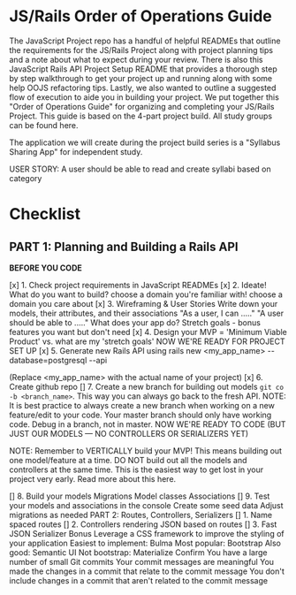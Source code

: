 # JS/Rails Order of Operations Guide
The JavaScript Project repo has a handful of helpful READMEs that outline the requirements for the JS/Rails Project along with project planning tips and a note about what to expect during your review. There is also this JavaScript Rails API Project Setup README that provides a thorough step by step walkthrough to get your project up and running along with some help OOJS refactoring tips. Lastly, we also wanted to outline a suggested flow of execution to aide you in building your project. We put together this "Order of Operations Guide" for organizing and completing your JS/Rails Project. This guide is based on the 4-part project build. All study groups can be found here.

The application we will create during the project build series is a "Syllabus Sharing App" for independent study.

USER STORY: A user should be able to read and create syllabi based on category

# Checklist
## PART 1: Planning and Building a Rails API
**BEFORE YOU CODE**

[x] 1. Check project requirements in JavaScript READMEs
[x] 2. Ideate! What do you want to build?
choose a domain you're familiar with!
choose a domain you care about
[x] 3. Wireframing & User Stories
Write down your models, their attributes, and their associations
"As a user, I can ....."
"A user should be able to ....."
What does your app do?
Stretch goals - bonus features you want but don't need
[x] 4. Design your MVP = 'Minimum Viable Product' vs. what are my 'stretch goals'
NOW WE'RE READY FOR PROJECT SET UP
[x] 5. Generate new Rails API using rails new <my_app_name> --database=postgresql --api

(Replace <my_app_name> with the actual name of your project)
[x] 6. Create github repo
[] 7. Create a new branch for building out models `git co -b <branch_name>`. This way you can always go back to the fresh API.
NOTE: It is best practice to always create a new branch when working on a new feature/edit to your code. Your master branch should only have working code. Debug in a branch, not in master.
NOW WE'RE READY TO CODE (BUT JUST OUR MODELS — NO CONTROLLERS OR SERIALIZERS YET)

NOTE: Remember to VERTICALLY build your MVP! This means building out one model/feature at a time. DO NOT build out all the models and controllers at the same time. This is the easiest way to get lost in your project very early. Read more about this here.

[] 8. Build your models
Migrations
Model classes
Associations
[] 9. Test your models and associations in the console
Create some seed data
Adjust migrations as needed
PART 2: Routes, Controllers, Serializers
[] 1. Name spaced routes
[] 2. Controllers rendering JSON based on routes
[] 3. Fast JSON Serializer
Bonus
 Leverage a CSS framework to improve the styling of your application
Easiest to implement: Bulma
Most popular: Bootstrap
Also good: Semantic UI
Not bootstrap: Materialize
Confirm
 You have a large number of small Git commits
 Your commit messages are meaningful
 You made the changes in a commit that relate to the commit message
 You don't include changes in a commit that aren't related to the commit message